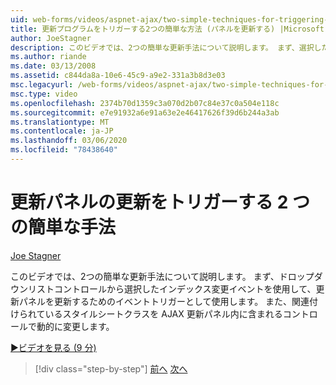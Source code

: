 ```yaml
---
uid: web-forms/videos/aspnet-ajax/two-simple-techniques-for-triggering-updates-to-update-panels
title: 更新プログラムをトリガーする2つの簡単な方法 (パネルを更新する) |Microsoft Docs
author: JoeStagner
description: このビデオでは、2つの簡単な更新手法について説明します。 まず、選択したインデックス変更イベントをドロップダウンリストコントロールからイベント三角として使用します。
ms.author: riande
ms.date: 03/13/2008
ms.assetid: c844da8a-10e6-45c9-a9e2-331a3b8d3e03
msc.legacyurl: /web-forms/videos/aspnet-ajax/two-simple-techniques-for-triggering-updates-to-update-panels
msc.type: video
ms.openlocfilehash: 2374b70d1359c3a070d2b07c84e37c0a504e118c
ms.sourcegitcommit: e7e91932a6e91a63e2e46417626f39d6b244a3ab
ms.translationtype: MT
ms.contentlocale: ja-JP
ms.lasthandoff: 03/06/2020
ms.locfileid: "78438640"
---
```

# <a name="two-simple-techniques-for-triggering-updates-to-update-panels"></a>更新パネルの更新をトリガーする 2 つの簡単な手法

[Joe Stagner](https://github.com/JoeStagner)

このビデオでは、2つの簡単な更新手法について説明します。 まず、ドロップダウンリストコントロールから選択したインデックス変更イベントを使用して、更新パネルを更新するためのイベントトリガーとして使用します。 また、関連付けられているスタイルシートクラスを AJAX 更新パネル内に含まれるコントロールで動的に変更します。

[&#9654;ビデオを見る (9 分)](https://channel9.msdn.com/Blogs/ASP-NET-Site-Videos/two-simple-techniques-for-triggering-updates-to-update-panels)

> [!div class="step-by-step"]
> [前へ](how-do-i-retrieve-values-from-server-side-ajax-controls.md)
> [次へ](use-aspnet-ajax-cascading-drop-down-control-to-access-a-database.md)

